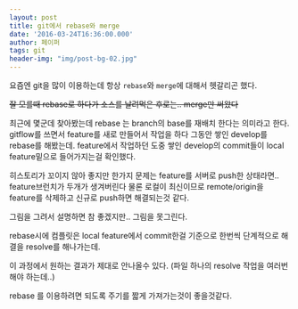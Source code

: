 ```yaml
---
layout: post
title: git에서 rebase와 merge
date: '2016-03-24T16:36:00.000'
author: 페이퍼
tags: git
header-img: "img/post-bg-02.jpg"
---
```


요즘엔 git을 많이 이용하는데 항상 `rebase`와 `merge`에 대해서 헷갈리곤 했다.  

~~잘 모를때 rebase로 하다가 소스를 날려먹은 후로는.. merge만 써왔다~~  


최근에 몇군데 찾아봤는데 rebase 는 branch의 base를 재배치 한다는 의미라고 한다.
gitflow를 쓰면서 feature를 새로 만들어서 작업을 하다 그동안 쌓인 develop를 rebase를 해봤는데.
feature에서 작업하던 도중 쌓인 develop의 commit들이 local feature밑으로 들어가지는걸 확인했다.


히스토리가 꼬이지 않아 좋지만 한가지 문제는 feature를 서버로 push한 상태라면.. feature브런치가 두개가 생겨버린다 
물론 로컬이 최신이므로 remote/origin을 feature를 삭제하고 신규로 push하면 해결되는것 같다.

그림을 그려서 설명하면 참 좋겠지만.. 그림을 못그린다.

rebase시에 컴플릿은 local feature에서 commit한걸 기준으로 한번씩 단계적으로 해결을 resolve를 해나가는데.
 
이 과정에서 원하는 결과가 제대로 안나올수 있다. (파일 하나의 resolve 작업을 여러번 해야 하는데..)
 
rebase 를 이용하려면 되도록 주기를 짧게 가져가는것이 좋을것같다.
